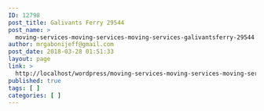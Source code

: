 ```yaml
---
ID: 12798
post_title: Galivants Ferry 29544
post_name: >
  moving-services-moving-services-moving-services-galivantsferry-29544
author: mrgabonijeff@gmail.com
post_date: 2018-03-28 01:51:33
layout: page
link: >
  http://localhost/wordpress/moving-services-moving-services-moving-services-galivantsferry-29544/
published: true
tags: [ ]
categories: [ ]
---
```

